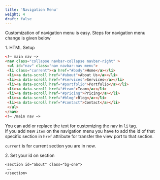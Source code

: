 ```yaml
---
title: 'Navigation Menu'
weight: 4
draft: false
---
```



Customization of navigation menu is easy. Steps for navigation menu change is given below

1\. HTML Setup

```html
<!– main nav –>
<nav class="collapse navbar-collapse navbar-right" >
 <ul id="nav" class="nav navbar-nav menu">
 <li class="current"><a href="#body">Home</a></li>
 <li><a data-scroll href="#about">About Us</a></li>
 <li><a data-scroll href="#services">Services</a></li>
 <li><a data-scroll href="#portfolio">Portfolio</a></li>
 <li><a data-scroll href="#team">Team</a></li>
 <li><a data-scroll href="#pricing">Pricing</a></li>
 <li><a data-scroll href="#blog">Blog</a></li>
 <li><a data-scroll href="#contact">Contact</a></li>
 </ul>
</nav>
<!– /main nav –>
```

You can add or replace the text for customizing the nav in `li` tag.  
If you add new `item` on the navigation menu you have to add the id of that specific section in `href` attribute for transfer the view port to that section.

`current` is for current section you are in now.

2\. Set your id on section

```
<section id="about" class="bg-one">
 ….  
</section>

```